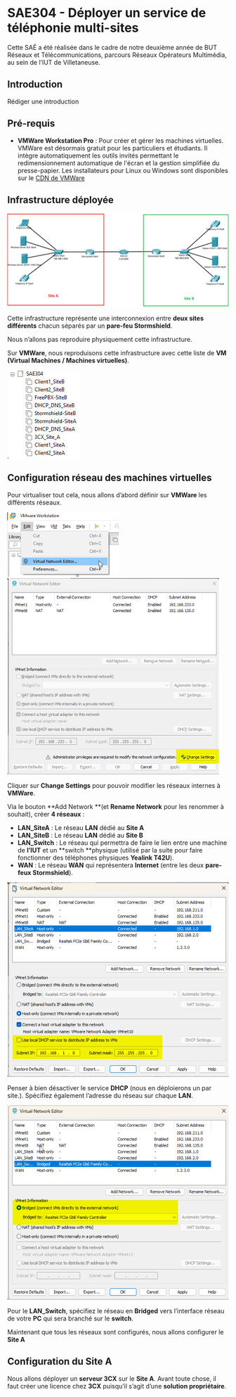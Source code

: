 # SAE304 - Déployer un service de téléphonie multi-sites

Cette SAÉ a été réalisée dans le cadre de notre deuxième année de BUT Réseaux et Télécommunications, parcours Réseaux Opérateurs Multimédia, au sein de l’IUT de Villetaneuse.

## Introduction

Rédiger une introduction

## Pré-requis

- **VMWare Workstation Pro** : Pour créer et gérer les machines virtuelles. VMWare est désormais gratuit pour les particuliers et étudiants. Il intègre automatiquement les outils invités permettant le redimensionnement automatique de l'écran et la gestion simplifiée du presse-papier. Les installateurs pour Linux ou Windows sont disponibles sur le [CDN de VMWare](https://softwareupdate.vmware.com/cds/vmw-desktop/ws/)

## Infrastructure déployée 

![image-20250315161330960](img/image-20250315161330960.png)

Cette infrastructure représente une interconnexion entre **deux sites différents** chacun séparés par un **pare-feu Stormshield**.

Nous n’allons pas reproduire physiquement cette infrastructure.

Sur **VMWare**, nous reproduisons cette infrastructure avec cette liste de **VM (Virtual Machines / Machines virtuelles)**.

![image-20250315174500470](img/image-20250315174500470.png)

## Configuration réseau des machines virtuelles

Pour virtualiser tout cela, nous allons d’abord définir sur **VMWare** les différents réseaux.

<img src="img/image-20250315160945017.png" alt="image-20250315160945017" style="zoom:80%;" /> <img src="img/image-20250315175512660.png" alt="image-20250315175512660" style="zoom:80%;" />

Cliquer sur **Change Settings** pour pouvoir modifier les réseaux internes à **VMWare**.

Via le bouton **Add Network **(et **Rename Network** pour les renommer à souhait), créer **4 réseaux** :

- **LAN_SiteA** : Le réseau **LAN** dédié au **Site A**
- **LAN_SiteB** :  Le réseau **LAN** dédié au **Site B**
- **LAN_Switch** : Le réseau qui permettra de faire le lien entre une machine de **l’IUT** et un **switch **physique (utilisé par la suite pour faire fonctionner des téléphones physiques **Yealink T42U**).
- **WAN** : Le réseau **WAN** qui représentera **Internet** (entre les deux **pare-feux Stormshield**).

![image-20250315181505324](img/image-20250315181505324.png)

Penser à bien désactiver le service **DHCP** (nous en déploierons un par site.). Spécifiez également l’adresse du réseau sur chaque **LAN**.

![image-20250315181630303](img/image-20250315181630303.png)

Pour le **LAN_Switch**, spécifiez le réseau en **Bridged** vers l’interface réseau de votre **PC** qui sera branché sur le **switch**.

Maintenant que tous les réseaux sont configurés, nous allons configurer le **Site A**



## Configuration du Site A

Nous allons déployer un **serveur 3CX** sur le **Site A**. Avant toute chose, il faut créer une licence chez **3CX** puisqu’il s’agit d’une **solution propriétaire**.

[Créer]: https://login.3cx.com/Account/Login	"ff"









